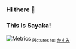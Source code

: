 ### Hi there 👋 
### This is Sayaka!
![Metrics](https://metrics.lecoq.io/sa-yaka?template=classic&languages=1&projects=1&achievements=1&languages.ignored=JavaScript%2C%20css%2C%20html&languages.limit=8&languages.threshold=0%25&languages.colors=github&languages.sections=most-used&languages.indepth=false&languages.analysis.timeout=15&languages.categories=markup%2C%20programming&languages.recent.categories=markup%2C%20programming&languages.recent.load=300&languages.recent.days=14&projects.limit=4&projects.descriptions=false&achievements.threshold=C&achievements.secrets=true&achievements.display=detailed&achievements.limit=0&config.timezone=Asia%2FShanghai&config.display=columns)
<sub>Pictures to: [かすみ](https://www.pixiv.net/artworks/92674856)
